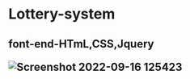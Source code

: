 # Lottery-system
<h2>font-end-HTmL,CSS,Jquery </h2<br>
<h2back-end -Spring hipernate dependancies and ajax to connect UI</h2>




![Screenshot 2022-09-16 125423](https://user-images.githubusercontent.com/92322715/190595715-d99df8c3-3a24-4f9a-ba78-0c0d22fa30d8.png)
